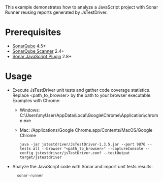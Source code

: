 This example demonstrates how to analyze a JavaScript project with Sonar Runner reusing reports generated by JsTestDriver.

Prerequisites
=============
* [SonarQube](http://www.sonarsource.org/downloads/) 4.5+
* [SonarQube Scanner](http://docs.sonarqube.org/display/SONAR/Analyzing+with+SonarQube+Scanner) 2.4+
* [Sonar JavaScript Plugin](http://docs.sonarqube.org/display/PLUG/JavaScript+Plugin) 2.8+

Usage
=====
* Execute JsTestDriver unit tests and gather code coverage statistics. Replace <path_to_browser> by the path to your browser executable. Examples with Chrome:
  * Windows: C:\Users\myUser\AppData\Local\Google\Chrome\Application\chrome.exe
  * Mac: /Applications/Google Chrome.app/Contents/MacOS/Google Chrome

        java -jar jstestdriver/JsTestDriver-1.3.5.jar --port 9876 --tests all --browser "<path_to_browser>" --captureConsole --config jstestdriver/jsTestDriver.conf --testOutput target/jstestdriver

* Analyze the JavaScript code with Sonar and import unit tests results:

        sonar-runner
